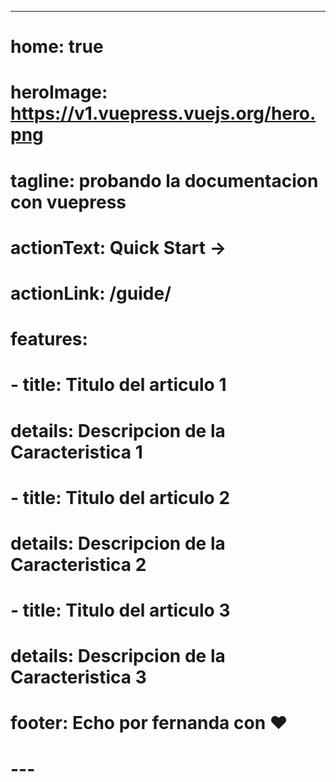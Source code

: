 ---
# home: true
# heroImage: https://v1.vuepress.vuejs.org/hero.png
# tagline: probando la documentacion con vuepress
# actionText: Quick Start →
# actionLink: /guide/
# features:
# - title: Titulo del articulo 1
#   details: Descripcion de la Caracteristica 1
# - title: Titulo del articulo 2
#   details: Descripcion de la Caracteristica 2
# - title: Titulo del articulo 3
#   details: Descripcion de la Caracteristica 3
# footer: Echo por fernanda con ❤️
# ---
